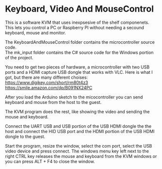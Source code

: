 # Keyboard, Video And MouseControl

This is a software KVM that uses inexpsesive of the shelf componenets. This lets you control a PC or Raspberry PI without needing a secound keyboard, mouse and monitor. 

The KeyboardAndMouseControl folder contains the microcontroller source code.  
The mk_input folder contains the C# source code for the Windows portion of the project.

You need to get two pieces of hardware, a microcontroller with two USB ports and a HDMI capture USB dongle that works with VLC. Here is what I got, but there are many different choises:  
https://www.digikey.com/short/rm80t4z3  
https://smile.amazon.com/dp/B091NX24PC

After you load the Arduino sketch to the micocontroller you can send keyboard and mouse from the host to the guest.

The KVM program does the rest, like showing the video and sending the mouse and keyboard. 

Connect the UART USB and USB portion of the USB HDMI dongle the the host and connect the HID USB port and the HDMI portion of the USB HDMI dongle to the guest.

Start the program, resize the window, select the com port, select the USB video device and press connect. The windows menu key left next to the right CTRL key releases the mouse and keyboard from the KVM windows or you can press ALT + F4 to close the window.
